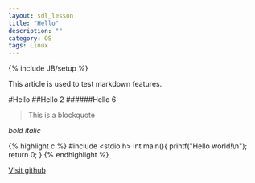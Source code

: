 ```yaml
---
layout: sdl_lesson
title: "Hello"
description: ""
category: OS 
tags: Linux 
---
```

{% include JB/setup %}

This article is used to test markdown features.

#Hello
##Hello 2
######Hello 6

>This is a blockquote

*bold* _italic_

{% highlight c %}
#include <stdio.h>
int main(){
	printf("Hello world!\n");
	return 0;
}
{% endhighlight %}

[Visit github](http://github.com)
